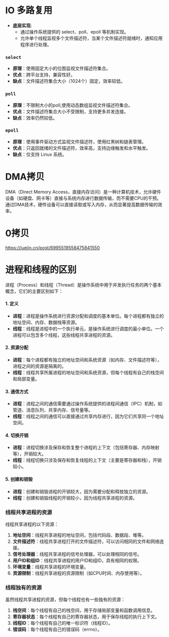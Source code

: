 # IO 多路复用

- **底层实现**:
  - 通过操作系统提供的 select、poll、epoll 等机制实现。
  - 允许单个线程监视多个文件描述符，当某个文件描述符就绪时，通知应用程序进行处理。

### `select`

- **原理**：使用固定大小的位图监视文件描述符集合。
- **优点**：跨平台支持，兼容性好。
- **缺点**：文件描述符集合大小（1024个）固定，效率较低。

### `poll`

- **原理**：不限制大小的poll,使用动态数组监视文件描述符集合。
- **优点**：文件描述符集合大小不受限制，支持更多并发连接。
- **缺点**：效率仍然较低。

### `epoll`

- **原理**：使用事件驱动方式监视文件描述符，使用红黑树和链表管理。
- **优点**：只返回就绪的文件描述符，效率高，支持边缘触发和水平触发。
- **缺点**：仅支持 Linux 系统。

# DMA拷贝

DMA（Direct Memory Access，直接内存访问）是一种计算机技术，允许硬件设备（如硬盘、网卡等）直接与系统内存进行数据传输，而不需要CPU的干预。通过DMA技术，硬件设备可以直接读取或写入内存，从而显著提高数据传输的效率。

# 0拷贝

https://juejin.cn/post/6995519558475841550

# 进程和线程的区别

进程（Process）和线程（Thread）是操作系统中用于并发执行任务的两个基本概念，它们的主要区别如下：

#### 1. 定义

- **进程**：进程是操作系统进行资源分配和调度的基本单位。每个进程都有独立的地址空间、内存、数据栈等资源。
- **线程**：线程是进程中的一个执行单元，是操作系统进行调度的最小单位。一个进程可以包含多个线程，这些线程共享进程的资源。

#### 2. 资源分配

- **进程**：每个进程都有独立的地址空间和系统资源（如内存、文件描述符等），进程之间的资源是隔离的。
- **线程**：线程共享所属进程的地址空间和系统资源，但每个线程有自己的栈空间和局部变量。

#### 3. 通信方式

- **进程**：进程之间的通信需要通过操作系统提供的进程间通信（IPC）机制，如管道、消息队列、共享内存、信号量等。
- **线程**：线程之间的通信可以直接通过共享内存进行，因为它们共享同一个地址空间。

#### 4. 切换开销

- **进程**：进程切换涉及保存和恢复整个进程的上下文（包括寄存器、内存映射等），开销较大。
- **线程**：线程切换只涉及保存和恢复线程的上下文（主要是寄存器和栈），开销较小。

#### 5. 创建和销毁

- **进程**：创建和销毁进程的开销较大，因为需要分配和释放独立的资源。
- **线程**：创建和销毁线程的开销较小，因为线程共享进程的资源。

### 线程共享进程的资源

线程共享进程的以下资源：

1. **地址空间**：线程共享进程的地址空间，包括代码段、数据段、堆等。
2. **文件描述符**：线程共享进程打开的文件描述符，可以访问相同的文件和网络连接。
3. **信号处理器**：线程共享进程的信号处理器，可以处理相同的信号。
4. **用户ID和组ID**：线程共享进程的用户ID和组ID，具有相同的权限。
5. **环境变量**：线程共享进程的环境变量。
6. **资源限制**：线程共享进程的资源限制（如CPU时间、内存使用等）。

### 线程独有的资源

虽然线程共享进程的资源，但每个线程也有一些独有的资源：

1. **栈空间**：每个线程有自己的栈空间，用于存储局部变量和函数调用信息。
2. **寄存器状态**：每个线程有自己的寄存器状态，用于保存线程的执行上下文。
3. **线程ID**：每个线程有自己的唯一标识符（线程ID）。
4. **错误码**：每个线程有自己的错误码（errno）。